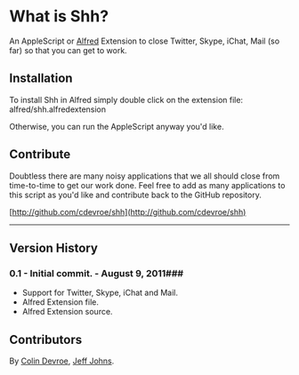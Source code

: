 What is Shh?
============

An AppleScript or [Alfred](http://alfredapp.com/) Extension to close Twitter, Skype, iChat, Mail (so far) so that you can get to work.

Installation
----------------

To install Shh in Alfred simply double click on the extension file: alfred/shh.alfredextension

Otherwise, you can run the AppleScript anyway you'd like.

Contribute
----------------

Doubtless there are many noisy applications that we all should close from time-to-time to get our work done. Feel free to add as many applications to this script as you'd like and contribute back to the GitHub repository.

[http://github.com/cdevroe/shh](http://github.com/cdevroe/shh)

***

## Version History ##
### 0.1 - Initial commit. - August 9, 2011###
 
- Support for Twitter, Skype, iChat and Mail.
- Alfred Extension file.
- Alfred Extension source.

## Contributors ##
By [Colin Devroe](http://cdevroe.com/), [Jeff Johns](http://phpfunk.me/).